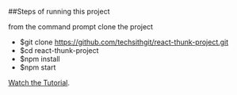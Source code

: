 ##Steps of running this project

from the command prompt clone the project

* $git clone https://github.com/techsithgit/react-thunk-project.git
* $cd react-thunk-project
* $npm install
* $npm start

[Watch the Tutorial](https://youtu.be/Sqkm39rqmEg).
